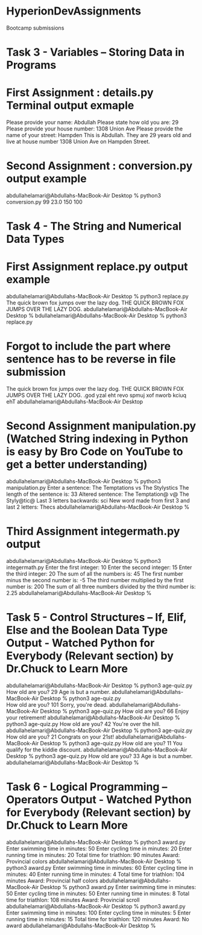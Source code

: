 # HyperionDevAssignments
Bootcamp submissions
# Task 3 - Variables – Storing Data in Programs 
 

# First Assignment : details.py Terminal output exmaple 
Please provide your name: Abdullah
Please state how old you are: 29
Please provide your house number: 1308 Union Ave
Please provide the name of your street: Hampden
This is Abdullah. They are 29 years old and live at house number 1308 Union Ave on Hampden Street.
 
# Second Assignment : conversion.py output example 
abdullahelamari@Abdullahs-MacBook-Air Desktop % python3 conversion.py
99
23.0
150
100

# Task 4 - The String and Numerical Data Types 
# First Assignment replace.py output example 
abdullahelamari@Abdullahs-MacBook-Air Desktop % python3 replace.py 
The quick brown fox jumps over the lazy dog.
THE QUICK BROWN FOX JUMPS OVER THE LAZY DOG.
abdullahelamari@Abdullahs-MacBook-Air Desktop % 
bdullahelamari@Abdullahs-MacBook-Air Desktop % python3 replace.py 
# Forgot to include the part where sentence has to be reverse in file submission
The quick brown fox jumps over the lazy dog.
THE QUICK BROWN FOX JUMPS OVER THE LAZY DOG.
.god yzal eht revo spmuj xof nworb kciuq ehT
abdullahelamari@Abdullahs-MacBook-Air Desktop 

# Second Assignment manipulation.py (Watched String indexing in Python is easy by Bro Code on YouTube to get a better understanding)
abdullahelamari@Abdullahs-MacBook-Air Desktop % python3 manipulation.py
Enter a sentence: The Temptations vs The Stylystics
The length of the sentence is: 33
Altered sentence: The Temptation@ v@ The Styly@tic@
Last 3 letters backwards: sci
New word made from first 3 and last 2 letters: Thecs
abdullahelamari@Abdullahs-MacBook-Air Desktop %       

# Third Assignment integermath.py output
abdullahelamari@Abdullahs-MacBook-Air Desktop % python3 integermath.py
Enter the first integer: 10
Enter the second integer: 15
Enter the third integer: 20
The sum of all the numbers is: 45
The first number minus the second number is: -5
The third number multiplied by the first number is: 200
The sum of all three numbers divided by the third number is: 2.25
abdullahelamari@Abdullahs-MacBook-Air Desktop % 

# Task 5 - Control Structures – If, Elif, Else and the Boolean Data Type Output - Watched Python for Everybody (Relevant section) by Dr.Chuck to Learn More
abdullahelamari@Abdullahs-MacBook-Air Desktop % python3 age-quiz.py
How old are you? 29
Age is but a number.
abdullahelamari@Abdullahs-MacBook-Air Desktop % python3 age-quiz.py  
How old are you? 101
Sorry, you're dead.
abdullahelamari@Abdullahs-MacBook-Air Desktop % python3 age-quiz.py
How old are you? 66
Enjoy your retirement!
abdullahelamari@Abdullahs-MacBook-Air Desktop % python3 age-quiz.py
How old are you? 42
You're over the hill.
abdullahelamari@Abdullahs-MacBook-Air Desktop % python3 age-quiz.py
How old are you? 21
Congrats on your 21st!
abdullahelamari@Abdullahs-MacBook-Air Desktop % python3 age-quiz.py
How old are you? 11
You qualify for the kiddie discount.
abdullahelamari@Abdullahs-MacBook-Air Desktop % python3 age-quiz.py
How old are you? 33
Age is but a number.
abdullahelamari@Abdullahs-MacBook-Air Desktop % 

# Task 6 - Logical Programming – Operators Output - Watched Python for Everybody (Relevant section) by Dr.Chuck to Learn More
abdullahelamari@Abdullahs-MacBook-Air Desktop % python3 award.py
Enter swimming time in minutes: 50
Enter cycling time in minutes: 20
Enter running time in minutes: 20
Total time for triathlon:  90 minutes
Award: Provincial colors
abdullahelamari@Abdullahs-MacBook-Air Desktop % python3 award.py
Enter swimming time in minutes: 60
Enter cycling time in minutes: 40
Enter running time in minutes: 4
Total time for triathlon:  104 minutes
Award: Provincial half colors
abdullahelamari@Abdullahs-MacBook-Air Desktop % python3 award.py
Enter swimming time in minutes: 50
Enter cycling time in minutes: 50
Enter running time in minutes: 8
Total time for triathlon:  108 minutes
Award: Provincial scroll
abdullahelamari@Abdullahs-MacBook-Air Desktop % python3 award.py
Enter swimming time in minutes: 100
Enter cycling time in minutes: 5
Enter running time in minutes: 15
Total time for triathlon:  120 minutes
Award: No award
abdullahelamari@Abdullahs-MacBook-Air Desktop % 
